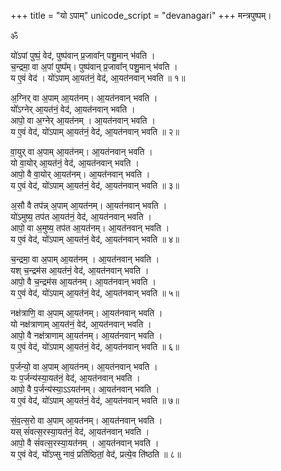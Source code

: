 +++
title = "यो ऽपाम्"
unicode_script = "devanagari"
+++
मन्त्रपुष्पम्।   

ॐ  

यो॑ऽपां पुष्पं॒ वेद॑, पुष्प॑वान् प्र॒जावा᳚न् पशु॒मान् भ॑वति ।  
च॒न्द्रमा॒ वा अ॒पां पुष्प᳚म्।  पुष्प॑वान् प्र॒जावा᳚न् पशु॒मान् भ॑वति ।  
य ए॒वं वेद॑ । यो॑ऽपाम् आ॒यत॑नं॒ वेद॑, आ॒यत॑नवान् भवति ॥ १॥  
  
अ॒ग्निर् वा अ॒पाम् आ॒यत॑नम्।  आ॒यत॑नवान् भवति ।  
यो᳚ऽग्नेर् आ॒यत॑नं॒ वेद॑, आ॒यत॑नवान् भवति ।  
आपो॒ वा अ॒ग्नेर् आ॒यत॑नम् ।  आ॒यत॑नवान् भवति ।  
य ए॒वं वेद॑, यो॑ऽपाम् आ॒यत॑नं॒ वेद॑, आ॒यत॑नवान् भवति ॥ २॥  
  
वा॒युर् वा अ॒पाम् आ॒यत॑नम्।  आ॒यत॑नवान् भवति ।  
यो वा॒योर् आ॒यत॑नं॒ वेद॑,  आ॒यत॑नवान् भवति ।  
आपो॒ वै वा॒योर् आ॒यत॑नम्।  आ॒यत॑नवान् भवति ।  
य ए॒वं वेद॑, यो॑ऽपाम् आ॒यत॑नं॒ वेद॑, आ॒यत॑नवान् भवति ॥ ३॥  
  
अ॒सौ वै तप॑न्न् अ॒पाम् आ॒यत॑नम्। आ॒यत॑नवान् भवति ।  
यो॑ऽमुष्य॒ तप॑त आ॒यत॑नं॒ वेद॑, आ॒यत॑नवान् भवति ।  
आपो॒ वा अ॒मुष्य॒ तप॑त आ॒यत॑नम्।  आ॒यत॑नवान् भवति ।  
य ए॒वं वेद॑, यो॑ऽपाम् आ॒यत॑नं॒ वेद॑, आ॒यत॑नवान् भवति ॥ ४॥  
  
च॒न्द्रमा॒ वा अ॒पाम् आ॒यत॑नम् । आ॒यत॑नवान् भवति ।  
यश् च॒न्द्रम॑स आ॒यत॑नं॒ वेद॑,  आ॒यत॑नवान् भवति ।  
आपो॒ वै च॒न्द्रम॑स आ॒यत॑नम्। आ॒यत॑नवान् भवति ।  
य ए॒वं वेद॑, यो॑ऽपाम् आ॒यत॑नं॒ वेद॑, आ॒यत॑नवान् भवति ॥ ५॥  
  
नक्ष॑त्राणि॒ वा अ॒पाम् आ॒यत॑नम्। आ॒यत॑नवान् भवति ।  
यो नक्ष॑त्राणाम् आ॒यत॑नं॒ वेद॑,  आ॒यत॑नवान् भवति ।  
आपो॒ वै नक्ष॑त्राणाम् आ॒यत॑नम्। आ॒यत॑नवान् भवति ।  
य ए॒वं वेद॑, यो॑ऽपाम् आ॒यत॑नं॒ वेद॑, आ॒यत॑नवान् भवति ॥ ६॥  
  
प॒र्जन्यो॒ वा अ॒पाम् आ॒यत॑नम्। आ॒यत॑नवान् भवति ।  
यः प॒र्जन्य॑स्या॒यत॑नं॒ वेद॑,  आ॒यत॑नवान् भवति ।  
आपो॒ वै प॒र्जन्य॑स्या॒ऽऽयत॑नम्। आ॒यत॑नवान् भवति ।  
य ए॒वं वेद॑, यो॑ऽपाम् आ॒यत॑नं॒ वेद॑, आ॒यत॑नवान् भवति ॥ ७॥  
  
सं॒व॒त्स॒रो वा अ॒पाम् आ॒यत॑नम्। आ॒यत॑नवान् भवति ।  
यस् सं॑वत्स॒रस्या॒यत॑नं॒ वेद॑, आ॒यत॑नवान् भवति ।  
आपो॒ वै सं॑वत्स॒रस्या॒यत॑नम् । आ॒यत॑नवान् भवति ।  
य ए॒वं वेद॑, यो᳚ऽप्सु नावं॒ प्रति॑ष्ठितां॒ वेद॑, प्रत्ये॒व ति॑ष्ठति ॥ ८॥  
  
